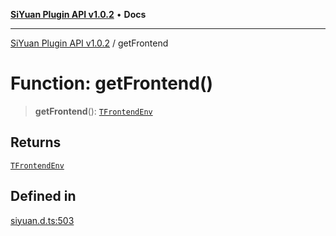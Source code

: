 [**SiYuan Plugin API v1.0.2**](../README.md) • **Docs**

---

[SiYuan Plugin API v1.0.2](../README.md) / getFrontend

# Function: getFrontend()

> **getFrontend**(): [`TFrontendEnv`](../type-aliases/TFrontendEnv.md)

## Returns

[`TFrontendEnv`](../type-aliases/TFrontendEnv.md)

## Defined in

[siyuan.d.ts:503](https://github.com/siyuan-note/petal/tree/main/siyuan.d.ts#L503)

